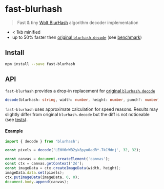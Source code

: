 # fast-blurhash

> Fast & tiny [Wolt BlurHash](https://github.com/woltapp/blurhash) algorithm decoder implementation

-   < 1kb minified
-   up to 50% faster then [original `blurhash.decode`](https://github.com/woltapp/blurhash/tree/master/TypeScript#decodeblurhash-string-width-number-height-number-punch-number--uint8clampedarray) (see [benchmark](./benchmark.js))

## Install

```sh
npm install --save fast-blurhash
```

## API

`fast-blurhash` provides a drop-in replacement for [original `blurhash.decode`](https://github.com/woltapp/blurhash/tree/master/TypeScript#decodeblurhash-string-width-number-height-number-punch-number--uint8clampedarray)

```typescript
decode(blurhash: string, width: number, height: number, punch?: number) => Uint8ClampedArray`
```

`fast-blurhash` uses approximate calculation for speed reasons. Results may slightly differ from original `blurhash.decode` but the diff is not noticeable (see [tests](./index.test.js)). 

#### Example

```js
import { decode } from 'blurhash';

const pixels = decode('LEHV6nWB2yk8pyo0adR*.7kCMdnj', 32, 32);

const canvas = document.createElement('canvas');
const ctx = canvas.getContext('2d');
const imageData = ctx.createImageData(width, height);
imageData.data.set(pixels);
ctx.putImageData(imageData, 0, 0);
document.body.append(canvas);
```
